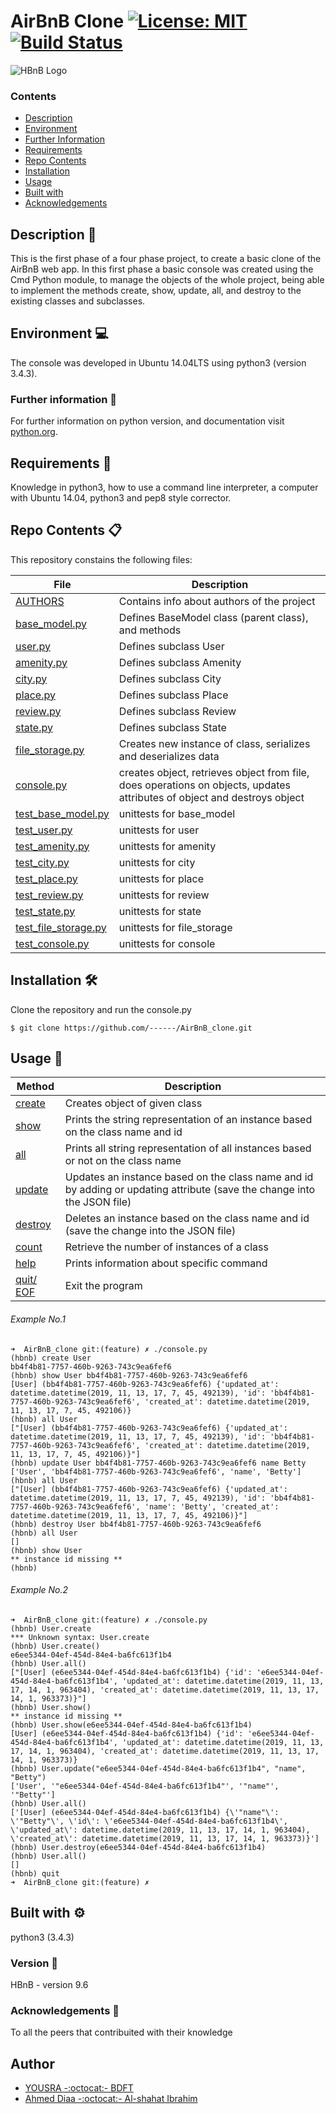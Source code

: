 # AirBnB Clone [![License: MIT](https://img.shields.io/badge/License-MIT-yellow.svg)](https://github.com/luischaparroc/AirBnB_clone/blob/master/LICENSE) [![Build Status](https://travis-ci.org/luischaparroc/AirBnB_clone.svg?branch=master)](https://travis-ci.org/luischaparroc/AirBnB_clone)
![HBnB Logo](./image/hbnb_logo.png)


### Contents

- [Description](#Description)
- [Environment](#Environment)
- [Further Information](#Furtherinformation)
- [Requirements](#Requirements)
- [Repo Contents](#FileContents)
- [Installation](#Installation)
- [Usage](#Usage)
- [Built with](#Built-with)
- [Acknowledgements](#Acknowledgements)

## Description :page_facing_up:
This is the first phase of a four phase project, to create a basic clone of the AirBnB web app. In this first phase a basic console was created using the Cmd Python module, to manage the objects of the whole project, being able to implement the methods create, show, update, all, and destroy to the existing classes and subclasses.


## Environment :computer:
The console was developed in Ubuntu 14.04LTS using python3 (version 3.4.3).

### Further information :bookmark_tabs:
For further information on python version, and documentation visit [python.org](https://www.python.org/).

## Requirements :memo:
Knowledge in python3, how to use a command line interpreter, a computer with Ubuntu 14.04, python3 and pep8 style corrector.

## Repo Contents :clipboard:
This repository constains the following files:

|   **File**   |   **Description**   |
| -------------- | --------------------- |
|[AUTHORS](./AUTHORS) | Contains info about authors of the project |
|[base_model.py](./models/base_model.py) | Defines BaseModel class (parent class), and methods |
|[user.py](./models/user.py) | Defines subclass User |
|[amenity.py](./models/amenity.py) | Defines subclass Amenity |
|[city.py](./models/city.py)| Defines subclass City |
|[place.py](./models/place.py)| Defines subclass Place |
|[review.py](./models/review.py) | Defines subclass Review |
|[state.py](./models/state.py) | Defines subclass State |
|[file_storage.py](./models/engine/file_storage.py) | Creates new instance of class, serializes and deserializes data |
|[console.py](./console.py) | creates object, retrieves object from file, does operations on objects, updates attributes of object and destroys object |
|[test_base_model.py](./tests/test_models/test_base_model.py) | unittests for base_model |
|[test_user.py](./tests/test_models/test_user.py) | unittests for user |
|[test_amenity.py](./tests/test_models/test_amenity.py) | unittests for amenity |
|[test_city.py](./tests/test_models/test_city.py) | unittests for city |
|[test_place.py](./tests/test_models/test_place.py) | unittests for place |
|[test_review.py](./tests/test_models/test_review.py) | unittests for review |
|[test_state.py](./tests/test_models/test_state.py) | unittests for state |
|[test_file_storage.py](./tests/test_models/test_engine/test_file_storage.py) | unittests for file_storage |
|[test_console.py](./tests/test_console.py) | unittests for console |


## Installation :hammer_and_wrench:
Clone the repository and run the console.py
```
$ git clone https://github.com/------/AirBnB_clone.git
```

## Usage :wrench:

|   **Method**   |   **Description**   |
| -------------- | --------------------- |
|[create](./console.py) | Creates object of given class |
|[show](./console.py) | Prints the string representation of an instance based on the class name and id |
|[all](./console.py) | Prints all string representation of all instances based or not on the class name |
|[update](./console.py) | Updates an instance based on the class name and id by adding or updating attribute (save the change into the JSON file) |
|[destroy](./console.py)| Deletes an instance based on the class name and id (save the change into the JSON file) |
|[count](./console.py)| Retrieve the number of instances of a class |
|[help](./console.py)| Prints information about specific command |
|[quit/ EOF](./console.py)| Exit the program |

###### Example No.1

```
➜  AirBnB_clone git:(feature) ✗ ./console.py
(hbnb) create User
bb4f4b81-7757-460b-9263-743c9ea6fef6
(hbnb) show User bb4f4b81-7757-460b-9263-743c9ea6fef6
[User] (bb4f4b81-7757-460b-9263-743c9ea6fef6) {'updated_at': datetime.datetime(2019, 11, 13, 17, 7, 45, 492139), 'id': 'bb4f4b81-7757-460b-9263-743c9ea6fef6', 'created_at': datetime.datetime(2019, 11, 13, 17, 7, 45, 492106)}
(hbnb) all User
["[User] (bb4f4b81-7757-460b-9263-743c9ea6fef6) {'updated_at': datetime.datetime(2019, 11, 13, 17, 7, 45, 492139), 'id': 'bb4f4b81-7757-460b-9263-743c9ea6fef6', 'created_at': datetime.datetime(2019, 11, 13, 17, 7, 45, 492106)}"]
(hbnb) update User bb4f4b81-7757-460b-9263-743c9ea6fef6 name Betty
['User', 'bb4f4b81-7757-460b-9263-743c9ea6fef6', 'name', 'Betty']
(hbnb) all User
["[User] (bb4f4b81-7757-460b-9263-743c9ea6fef6) {'updated_at': datetime.datetime(2019, 11, 13, 17, 7, 45, 492139), 'id': 'bb4f4b81-7757-460b-9263-743c9ea6fef6', 'name': 'Betty', 'created_at': datetime.datetime(2019, 11, 13, 17, 7, 45, 492106)}"]
(hbnb) destroy User bb4f4b81-7757-460b-9263-743c9ea6fef6
(hbnb) all User
[]
(hbnb) show User
** instance id missing **
(hbnb)

```

###### Example No.2

```
➜  AirBnB_clone git:(feature) ✗ ./console.py
(hbnb) User.create
*** Unknown syntax: User.create
(hbnb) User.create()
e6ee5344-04ef-454d-84e4-ba6fc613f1b4
(hbnb) User.all()
["[User] (e6ee5344-04ef-454d-84e4-ba6fc613f1b4) {'id': 'e6ee5344-04ef-454d-84e4-ba6fc613f1b4', 'updated_at': datetime.datetime(2019, 11, 13, 17, 14, 1, 963404), 'created_at': datetime.datetime(2019, 11, 13, 17, 14, 1, 963373)}"]
(hbnb) User.show()
** instance id missing **
(hbnb) User.show(e6ee5344-04ef-454d-84e4-ba6fc613f1b4)
[User] (e6ee5344-04ef-454d-84e4-ba6fc613f1b4) {'id': 'e6ee5344-04ef-454d-84e4-ba6fc613f1b4', 'updated_at': datetime.datetime(2019, 11, 13, 17, 14, 1, 963404), 'created_at': datetime.datetime(2019, 11, 13, 17, 14, 1, 963373)}
(hbnb) User.update("e6ee5344-04ef-454d-84e4-ba6fc613f1b4", "name", "Betty")
['User', '"e6ee5344-04ef-454d-84e4-ba6fc613f1b4"', '"name"', '"Betty"']
(hbnb) User.all()
['[User] (e6ee5344-04ef-454d-84e4-ba6fc613f1b4) {\'"name"\': \'"Betty"\', \'id\': \'e6ee5344-04ef-454d-84e4-ba6fc613f1b4\', \'updated_at\': datetime.datetime(2019, 11, 13, 17, 14, 1, 963404), \'created_at\': datetime.datetime(2019, 11, 13, 17, 14, 1, 963373)}']
(hbnb) User.destroy(e6ee5344-04ef-454d-84e4-ba6fc613f1b4)
(hbnb) User.all()
[]
(hbnb) quit
➜  AirBnB_clone git:(feature) ✗

```

## Built with :gear:
python3 (3.4.3)

### Version :pushpin:
HBnB - version 9.6

### Acknowledgements :raised_hands:
To all the peers that contribuited with their knowledge

## Author 
+ [YOUSRA -:octocat:- BDFT](https://linktr.ee/bdftyousra)
+ [Ahmed Diaa -:octocat:- Al-shahat Ibrahim](https://github.com/AhmedDiaa0212)

